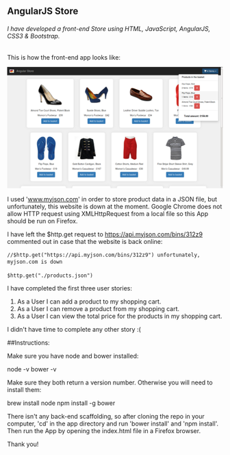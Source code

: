 ## AngularJS Store

###### I have developed a front-end Store using HTML, JavaScript, AngularJS, CSS3 & Bootstrap.

This is how the front-end app looks like:

![Alt text](./screenshots/screenshot.png)


I used 'www.myjson.com' in order to store product data in a JSON file, but unfortunately, this website is down at the moment. Google Chrome does not allow HTTP request using XMLHttpRequest from a local file so this App should be run on Firefox.

I have left the $http.get request to https://api.myjson.com/bins/312z9 commented out in case that the website is back online:

	//$http.get("https://api.myjson.com/bins/312z9") unfortunately, myjson.com is down  
	
	$http.get("./products.json")

I have completed the first three user stories:

1. As a User I can add a product to my shopping cart.
2. As a User I can remove a product from my shopping cart.
3. As a User I can view the total price for the products in my shopping
cart.

I didn't have time to complete any other story :(


##Instructions:

Make sure you have node and bower installed:

node -v
bower -v

Make sure they both return a version number. Otherwise you will need to install them:

brew install node
npm install -g bower


There isn't any back-end scaffolding, so after cloning the repo in your computer, 'cd' in the app directory and run 'bower install' and 'npm install'. Then run the App by opening the index.html file in a Firefox browser.

Thank you!